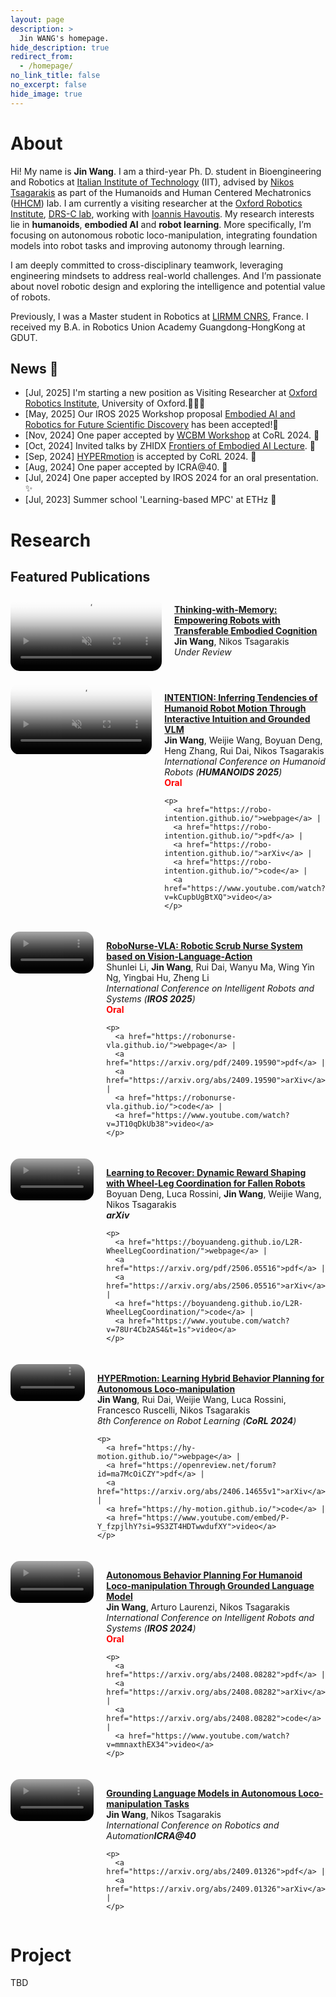 ```yaml
---
layout: page
description: >
  Jin WANG's homepage.
hide_description: true
redirect_from:
  - /homepage/
no_link_title: false 
no_excerpt: false 
hide_image: true
---
```


# About

Hi! My name is **Jin Wang**. I am a third-year Ph. D. student in Bioengineering and Robotics at [Italian Institute of Technology](https://www.iit.it/) (IIT), advised by [Nikos Tsagarakis](https://hhcm.iit.it/our-staff-details/-/people/nikos-tsagarakis) as part of the Humanoids and Human Centered Mechatronics ([HHCM](https://hhcm.iit.it/home)) lab. I am currently a visiting researcher at the [Oxford Robotics Institute](https://ori.ox.ac.uk/), [DRS-C lab](https://ori.ox.ac.uk/labs/drs-control/), working with [Ioannis Havoutis](https://ihavoutis.github.io/). My research interests lie in **humanoids**, **embodied AI** and **robot learning**. More specifically, I’m focusing on autonomous robotic loco-manipulation, integrating foundation models into robot tasks and improving autonomy through learning.

I am deeply committed to cross-disciplinary teamwork, leveraging engineering mindsets to address real-world challenges. And I’m passionate about novel robotic design and exploring the intelligence and potential value of robots.

Previously, I was a Master student in Robotics at [LIRMM CNRS](https://www.lirmm.fr/teams-en/IDH-en/), France. I received my B.A. in Robotics Union Academy Guangdong-HongKong at GDUT.


## News 📰
- [Jul, 2025] I'm starting a new position as Visiting Researcher at [Oxford Robotics Institute](https://ori.ox.ac.uk/), University of Oxford.🧑🏼‍🎓
- [May, 2025] Our IROS 2025 Workshop proposal [Embodied AI and Robotics for Future Scientific Discovery](https://airobot4sci.github.io/) has been accepted!🎉
- [Nov, 2024] One paper accepted by [WCBM Workshop](https://wcbm-workshop.github.io/) at CoRL 2024. 📃
- [Oct, 2024] Invited talks by ZHIDX  [Frontiers of Embodied AI Lecture](https://course.zhidx.com/c/MGZjNWEzOWJjZDcxODhlNTg2OTM=). 💬
- [Sep, 2024] [HYPERmotion](https://hy-motion.github.io/) is accepted by CoRL 2024. 🎉
- [Aug, 2024] One paper accepted by ICRA@40. 📃
- [Jul, 2024] One paper accepted by IROS 2024 for an oral presentation. ✨
- [Jul, 2023] Summer school 'Learning-based MPC' at ETHz 🚡

# Research
## Featured Publications


<div style="display: flex; align-items: flex-start; margin-bottom: 20px;">

  <!-- aurora -->
  <div style="flex: 1; padding-right: 20px;">
    <a href="https://robo-intention.github.io/">
      <video playsinline autoplay loop muted src="assets/img/research/aurora.png" poster="assets/img/research/aurora.png" alt="sym" width="100%" style="padding-top:0px;padding-bottom:0px;border-radius:15px;"></video>
    </a>
  </div>

  <!-- 右侧：论文信息 -->
  <div style="flex: 1;">
    <p><a href="https://robo-intention.github.io/" id="AURORA">
      <strong>Thinking-with-Memory: Empowering Robots with Transferable Embodied Cognition</strong></a><br>
      <strong>Jin Wang</strong>, Nikos Tsagarakis<br>
      <em>Under Review</em><br>
    </p>
  </div>
</div>

<div style="display: flex; align-items: flex-start; margin-bottom: 20px;">

  <!-- Intention -->
  <div style="flex: 1; padding-right: 20px;">
    <a href="https://robo-intention.github.io/">
      <video playsinline autoplay loop muted src="assets/video/intention_web.mp4" poster="assets/img/research/intention_web.gif" alt="sym" width="100%" style="padding-top:0px;padding-bottom:0px;border-radius:15px;"></video>
    </a>
  </div>

  <!-- 右侧：论文信息 -->
  <div style="flex: 1;">
    <p><a href="https://robo-intention.github.io/" id="INTENTION">
      <strong>INTENTION: Inferring Tendencies of Humanoid Robot Motion Through Interactive Intuition and Grounded VLM</strong></a><br>
      <strong>Jin Wang</strong>, Weijie Wang, Boyuan Deng, Heng Zhang, Rui Dai, Nikos Tsagarakis<br>
      <em>International Conference on Humanoid Robots (<strong>HUMANOIDS 2025</strong>)</em><br>
      <span style="color:red; font-weight:bold;">Oral</span><br>
    </p>

    <p>
      <a href="https://robo-intention.github.io/">webpage</a> |
      <a href="https://robo-intention.github.io/">pdf</a> |
      <a href="https://robo-intention.github.io/">arXiv</a> |
      <a href="https://robo-intention.github.io/">code</a> |
      <a href="https://www.youtube.com/watch?v=kCupbUgBtXQ">video</a>
    </p>

  </div>
</div>

<div style="display: flex; align-items: flex-start; margin-bottom: 20px;">

  <!-- RoboNurse -->
  <div style="flex: 1; padding-right: 20px;">
    <a href="https://robonurse-vla.github.io/">
      <video playsinline autoplay loop muted src="assets/video/robonurse.mp4" poster="assets/img/research/robonurse.gif" alt="sym" width="100%" style="padding-top:0px;padding-bottom:0px;border-radius:15px;"></video>
    </a>
  </div>

  <!-- 右侧：论文信息 -->
  <div style="flex: 1;">
    <p><a href="https://robonurse-vla.github.io/" id="ROBONURSE">
      <strong>RoboNurse-VLA: Robotic Scrub Nurse System based on Vision-Language-Action</strong></a><br>
      Shunlei Li, <strong>Jin Wang</strong>, Rui Dai, Wanyu Ma, Wing Yin Ng, Yingbai Hu, Zheng Li<br>
      <em>International Conference on Intelligent Robots and Systems (<strong>IROS 2025</strong>)</em><br>
      <span style="color:red; font-weight:bold;">Oral</span><br>
    </p>

    <p>
      <a href="https://robonurse-vla.github.io/">webpage</a> |
      <a href="https://arxiv.org/pdf/2409.19590">pdf</a> |
      <a href="https://arxiv.org/abs/2409.19590">arXiv</a> |
      <a href="https://robonurse-vla.github.io/">code</a> |
      <a href="https://www.youtube.com/watch?v=JT10qDkUb38">video</a>
    </p>

  </div>
</div>

<div style="display: flex; align-items: flex-start; margin-bottom: 20px;">

  <!-- Recovery -->
  <div style="flex: 1; padding-right: 20px;">
    <a href="https://boyuandeng.github.io/L2R-WheelLegCoordination/">
      <video playsinline autoplay loop muted src="assets/video/recovery.png" poster="assets/img/research/recovery.png" alt="sym" width="100%" style="padding-top:0px;padding-bottom:0px;border-radius:15px;"></video>
    </a>
  </div>

  <!-- 右侧：论文信息 -->
  <div style="flex: 1;">
    <p><a href="https://boyuandeng.github.io/L2R-WheelLegCoordination/" id="RECOVER">
      <strong>Learning to Recover: Dynamic Reward Shaping with Wheel-Leg Coordination for Fallen Robots</strong></a><br>
      Boyuan Deng, Luca Rossini, <strong>Jin Wang</strong>, Weijie Wang, Nikos Tsagarakis<br>
      <em><strong>arXiv</strong></em><br>
    </p>

    <p>
      <a href="https://boyuandeng.github.io/L2R-WheelLegCoordination/">webpage</a> |
      <a href="https://arxiv.org/pdf/2506.05516">pdf</a> |
      <a href="https://arxiv.org/abs/2506.05516">arXiv</a> |
      <a href="https://boyuandeng.github.io/L2R-WheelLegCoordination/">code</a> |
      <a href="https://www.youtube.com/watch?v=78Ur4Cb2AS4&t=1s">video</a>
    </p>

  </div>
</div>


<div style="display: flex; align-items: flex-start; margin-bottom: 20px;">

  <!-- Hymotion -->
  <div style="flex: 1; padding-right: 20px;">
    <a href="https://hy-motion.github.io/">
      <video playsinline autoplay loop muted src="assets/video/hymotion.mp4" poster="assets/img/research/hymotion.gif" alt="sym" width="100%" style="padding-top:0px;padding-bottom:0px;border-radius:15px;"></video>
    </a>
  </div>

  <!-- 右侧：论文信息 -->
  <div style="flex: 1;">
    <p><a href="https://hy-motion.github.io/" id="HYPERMOTION">
      <strong>HYPERmotion: Learning Hybrid Behavior Planning for Autonomous Loco-manipulation</strong></a><br>
      <strong>Jin Wang</strong>, Rui Dai, Weijie Wang, Luca Rossini, Francesco Ruscelli, Nikos Tsagarakis<br>
      <em>8th Conference on Robot Learning (<strong>CoRL 2024</strong>)</em><br>
    </p>

    <p>
      <a href="https://hy-motion.github.io/">webpage</a> |
      <a href="https://openreview.net/forum?id=ma7McOiCZY">pdf</a> |
      <a href="https://arxiv.org/abs/2406.14655v1">arXiv</a> |
      <a href="https://hy-motion.github.io/">code</a> |
      <a href="https://www.youtube.com/embed/P-Y_fzpjlhY?si=9S3ZT4HDTwwdufXY">video</a>
    </p>

  </div>
</div>


<div style="display: flex; align-items: flex-start; margin-bottom: 20px;">

  <!-- IROS24 -->
  <div style="flex: 1; padding-right: 20px;">
    <a href="https://arxiv.org/abs/2408.08282">
      <video playsinline autoplay loop muted src="assets/video/iros2024.mp4" poster="assets/img/research/iros2024.gif" alt="sym" width="100%" style="padding-top:0px;padding-bottom:0px;border-radius:15px;"></video>
    </a>
  </div>

  <!-- 右侧：论文信息 -->
  <div style="flex: 1;">
    <p><a href="https://arxiv.org/abs/2408.08282" id="IROS24">
      <strong>Autonomous Behavior Planning For Humanoid Loco-manipulation Through Grounded Language Model</strong></a><br>
      <strong>Jin Wang</strong>, Arturo Laurenzi, Nikos Tsagarakis<br>
      <em>International Conference on Intelligent Robots and Systems (<strong>IROS 2024</strong>)</em><br>
      <span style="color:red; font-weight:bold;">Oral</span><br>
    </p>

    <p>
      <a href="https://arxiv.org/abs/2408.08282">pdf</a> |
      <a href="https://arxiv.org/abs/2408.08282">arXiv</a> |
      <a href="https://arxiv.org/abs/2408.08282">code</a> |
      <a href="https://www.youtube.com/watch?v=mmnaxthEX34">video</a>
    </p>

  </div>
</div>

<div style="display: flex; align-items: flex-start; margin-bottom: 20px;">

  <!-- 左侧：论文 GIF 动图 -->
  <div style="flex: 1; padding-right: 20px;">
    <a href="https://arxiv.org/abs/2409.01326">
      <video playsinline autoplay loop muted src="assets/img/research/ICRA@40.png" poster="assets/img/research/ICRA@40.png" alt="sym" width="100%" style="padding-top:0px;padding-bottom:0px;border-radius:15px;"></video>
    </a>
  </div>

  <!-- 右侧：论文信息 -->
  <div style="flex: 1;">
    <p><a href="https://arxiv.org/abs/2409.01326" id="HYPERMOTION">
      <strong>Grounding Language Models in Autonomous Loco-manipulation Tasks</strong></a><br>
      <strong>Jin Wang</strong>, Nikos Tsagarakis<br>
      <em>International Conference on Robotics and Automation<strong>ICRA@40</strong></em><br>
    </p>

    <p>
      <a href="https://arxiv.org/abs/2409.01326">pdf</a> |
      <a href="https://arxiv.org/abs/2409.01326">arXiv</a> |
    </p>

  </div>
</div>


# Project

TBD